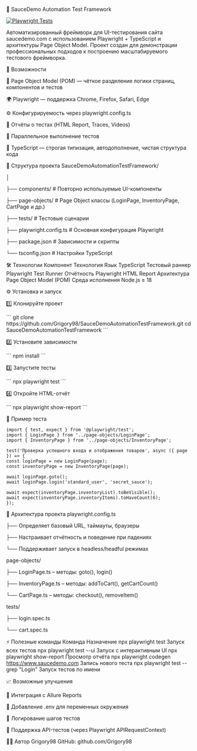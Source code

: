 🧩 SauceDemo Automation Test Framework

[![Playwright Tests](https://github.com/Grigory98/SauceDemoAutomationTestFramework/actions/workflows/playwright.yml/badge.svg)](https://github.com/Grigory98/SauceDemoAutomationTestFramework/actions/workflows/playwright.yml)

Автоматизированный фреймворк для UI-тестирования сайта saucedemo.com
с использованием Playwright + TypeScript и архитектуры Page Object Model.
Проект создан для демонстрации профессиональных подходов к построению масштабируемого тестового фреймворка.

🚀 Возможности

🧠 Page Object Model (POM) — чёткое разделение логики страниц, компонентов и тестов

🌍 Playwright — поддержка Chrome, Firefox, Safari, Edge

⚙️ Конфигурируемость через playwright.config.ts

🧾 Отчёты о тестах (HTML Report, Traces, Videos)

🧪 Параллельное выполнение тестов

🧰 TypeScript — строгая типизация, автодополнение, чистая структура кода

📁 Структура проекта
SauceDemoAutomationTestFramework/
<p>│</p>
<p>├── components/ # Повторно используемые UI-компоненты</p>
<p>├── page-objects/ # Page Object классы (LoginPage, InventoryPage, CartPage и др.)</p>
<p>├── tests/ # Тестовые сценарии</p>
<p>├── playwright.config.ts # Основная конфигурация Playwright</p>
<p>├── package.json # Зависимости и скрипты</p>
<p>└── tsconfig.json # Настройки TypeScript</p>

🛠️ Технологии
Компонент Технология
Язык TypeScript
Тестовый раннер Playwright Test Runner
Отчётность Playwright HTML Report
Архитектура Page Object Model (POM)
Среда исполнения Node.js ≥ 18

⚙️ Установка и запуск
<p>1️⃣ Клонируйте проект</p>
```
git clone https://github.com/Grigory98/SauceDemoAutomationTestFramework.git
cd SauceDemoAutomationTestFramework
```
<p>2️⃣ Установите зависимости</p>
```
npm install
```
<p>3️⃣ Запустите тесты</p>
```
npx playwright test
```
<p>4️⃣ Откройте HTML-отчёт</p>
```
npx playwright show-report
```

🧩 Пример теста
```
import { test, expect } from '@playwright/test';
import { LoginPage } from '../page-objects/LoginPage';
import { InventoryPage } from '../page-objects/InventoryPage';

test('Проверка успешного входа и отображения товаров', async ({ page }) => {
const loginPage = new LoginPage(page);
const inventoryPage = new InventoryPage(page);

await loginPage.goto();
await loginPage.login('standard_user', 'secret_sauce');

await expect(inventoryPage.inventoryList).toBeVisible();
await expect(inventoryPage.inventoryItems).toHaveCount(6);
});
```

🧱 Архитектура проекта
playwright.config.ts
<p>├── Определяет базовый URL, таймауты, браузеры</p>
<p>├── Настраивает отчётность и поведение при падениях</p>
<p>└── Поддерживает запуск в headless/headful режимах</p>

page-objects/
<p>├── LoginPage.ts – методы: goto(), login()</p>
<p>├── InventoryPage.ts – методы: addToCart(), getCartCount()</p>
<p>└── CartPage.ts – методы: checkout(), removeItem()</p>

tests/
<p>├── login.spec.ts</p>
<p>└── cart.spec.ts</p>

⚡ Полезные команды
Команда Назначение
npx playwright test Запуск всех тестов
npx playwright test --ui Запуск с интерактивным UI
npx playwright show-report Просмотр отчёта
npx playwright codegen https://www.saucedemo.com Запись нового теста
npx playwright test --grep "Login" Запуск тестов по имени

📈 Возможные улучшения

🔹 Интеграция с Allure Reports

🔹 Добавление .env для переменных окружения

🔹 Логирование шагов тестов

🔹 Поддержка API-тестов (через Playwright APIRequestContext)

🧑‍💻 Автор
Grigory98
GitHub: github.com/Grigory98
